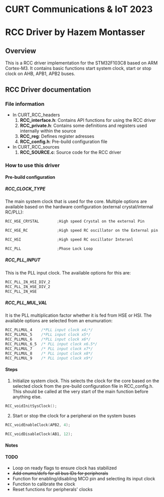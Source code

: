 # CURT Communications & IoT 2023 
# RCC Driver by Hazem Montasser
## Overview

This is a RCC driver implementation for the STM32F103C8 based on ARM Cortex-M3. It contains basic functions start system clock, start or stop clock on AHB, APB1, APB2 buses.

## RCC Driver documentation

### File information
- In CURT_RCC_headers
	1. **RCC_interface.h**: Contains API functions for using the RCC driver
	2. **RCC_private.h**: Contains some definitions and registers used internally within the source
	3. **RCC_reg**: Defines register adresses
	4. **RCC_config.h**: Pre-build configuration file
- In CURT_RCC_sources
	1. **RCC_SOURCE.c**: Source code for the RCC driver

### How to use this driver

#### Pre-build configuration

##### RCC_CLOCK_TYPE

The main system clock that is used for the core. Multiple options are available based on the hardware configuration (external crystal/internal RC/PLL):
```c
RCC_HSE_CRYSTAL        ;High speed Crystal on the external Pin

RCC_HSE_RC             ;High speed RC oscillator on the External pin

RCC_HSI                ;High speed RC oscillator Interanl

RCC_PLL                ;Phase Lock Loop

```

##### RCC_PLL_INPUT 
This is the PLL input clock. The available options for this are:
```c
RCC_PLL_IN_HSI_DIV_2
RCC_PLL_IN_HSE_DIV_2
RCC_PLL_IN_HSE
```

##### RCC_PLL_MUL_VAL
It is the PLL multiplication factor whether it is fed from HSE or HSI. The available options are selected from an enumuration:
```c
RCC_PLLMUL_4    /*PLL input clock x4;*/
RCC_PLLMUL_5    /*PLL input clock x5*/
RCC_PLLMUL_6    /*PLL input clock x6*/
RCC_PLLMUL_6_5  /* PLL input clock x6.5*/
RCC_PLLMUL_7    /* PLL input clock x7*/
RCC_PLLMUL_8    /* PLL input clock x8*/
RCC_PLLMUL_9    /* PLL input clock x9*/
```

#### Steps

1. Initialize system clock. This selects the clock for the core based on the selected clock from the pre-build configuration file in RCC_config.h. This should be called at the very start of the main function before anything else.

```c
RCC_voidInitSysClock();
```

2. Start or stop the clock for a peripheral on the system buses
```c
RCC_voidEnableClock(APB2, 4);

RCC_voidDisableClock(AB1, 12);
```
#### Notes

#### TODO

- Loop on ready flags to ensure clock has stabilized
- ~~Add enums/defs for all bus IDs for peripherals~~
- Function for enabling/disabling MCO pin and selecting its input clock
- Function to calibrate the clock 
- Reset functions for peripherals' clocks
